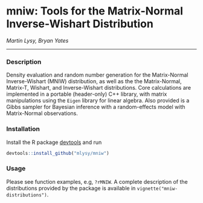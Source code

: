 # mniw: Tools for the Matrix-Normal Inverse-Wishart Distribution

*Martin Lysy, Bryan Yates*

---

### Description

Density evaluation and random number generation for the Matrix-Normal Inverse-Wishart (MNIW) distribution, as well as the the Matrix-Normal, Matrix-T, Wishart, and Inverse-Wishart distributions.  Core calculations are implemented in a portable (header-only) C++ library, with matrix manipulations using the `Eigen` library for linear algebra.  Also provided is a Gibbs sampler for Bayesian inference with a random-effects model with Matrix-Normal observations.

### Installation

Install the R package [devtools](https://CRAN.R-project.org/package=devtools) and run
```r
devtools::install_github("mlysy/mniw")
```

### Usage

Please see function examples, e.g, `?rMNIW`.  A complete description of the distributions provided by the package is available in `vignette("mniw-distributions")`.

